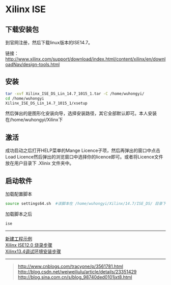 <!-- README.md --- 
;; 
;; Description: 
;; Author: Hongyi Wu(吴鸿毅)
;; Email: wuhongyi@qq.com 
;; Created: 二 7月 25 09:42:16 2017 (+0800)
;; Last-Updated: 五 7月 28 16:30:50 2017 (+0800)
;;           By: Hongyi Wu(吴鸿毅)
;;     Update #: 10
;; URL: http://wuhongyi.cn -->

# Xilinx ISE


## 下载安装包

到官网注册，然后下载linux版本的ISE14.7。

链接：  
http://www.xilinx.com/support/download/index.html/content/xilinx/en/downloadNav/design-tools.html 

## 安装

```bash
tar -xvf Xilinx_ISE_DS_Lin_14.7_1015_1.tar -C /home/wuhongyi/
cd /home/wuhongyi
Xilinx_ISE_DS_Lin_14.7_1015_1/xsetup
```

然后弹出的是图形化安装向导，选择安装路径，其它全部默认即可。本人安装在/home/wuhongyi/Xilinx下

## 激活

成功启动之后打开HELP菜单的Mange Licence子项，然后再弹出的窗口中点击Load Licence然后弹出的浏览窗口中选择你的licence即可。或者将Licence文件放在用户目录下 .Xlinix 文件夹中。


## 启动软件

加载配置脚本

```bash
source settings64.sh  #该脚本在 /home/wuhongyi/Xilinx/14.7/ISE_DS/ 目录下
```

加载脚本之后

```bash
ise
```

----

[新建工程示例](http://blog.csdn.net/lishengbo/article/details/51113794)  
[Xilinx ISE12.0 烧录步骤](http://xilinx.eetrend.com/forum/6824)  
[Xilinx13.4调试环境安装步骤](http://wuhongyi.cn/VHDLNote/pdf/XilinxISE/Xilinx13.4调试环境安装步骤.doc)


----

> http://www.cnblogs.com/tracyone/p/3561781.html
> http://blog.csdn.net/weiweiliulu/article/details/23351429
> http://blog.sina.com.cn/s/blog_98740ded0101jxt8.html



<!-- README.md ends here -->

